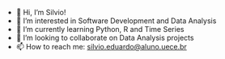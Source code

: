 - 👋 Hi, I’m Silvio!
- 👀 I’m interested in Software Development and Data Analysis
- 🌱 I’m currently learning Python, R and Time Series
- 💞️ I’m looking to collaborate on Data Analysis projects
- 📫 How to reach me: silvio.eduardo@aluno.uece.br

<!---
silvioeduardosbr/silvioeduardosbr is a ✨ special ✨ repository because its `README.md` (this file) appears on your GitHub profile.
You can click the Preview link to take a look at your changes.
--->

